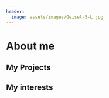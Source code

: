 ```yaml
---
header:
  image: assets/images/Geisel-5-L.jpg
---
```

<h1 id="page-title" class="page__title">About me</h1>

## My Projects
## My interests